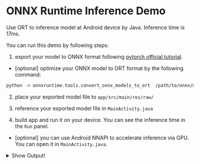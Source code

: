 # ONNX Runtime Inference Demo

Use ORT to inference model at Android device by Java. Inference time is 17ms.

You can run this demo by following steps:

1. export your model to ONNX format following [pytorch official tutorial](https://pytorch.org/tutorials/advanced/super_resolution_with_onnxruntime.html).

- [optional] optimize your ONNX model to ORT format by the following command:

``` bash
python -m onnxruntime.tools.convert_onnx_models_to_ort  /path/to/onnx/model --optimization_style Runtime
```

2. place your exported model file to `app/src/main/res/raw/`

3. reference your exported model file in `MainActivity.java`

4. build app and run it on your device. You can see the inference time in the `Run` panel.

- [optional] you can use Android NNAPI to accelerate inference via GPU. You can open it in `MainActivity.java`.

<details>
    <summary>Show Output!</summary>
```
D/MainActivity: ONNXRuntime available provider: CPU
D/MainActivity: ONNXRuntime available provider: NNAPI
D/ORTAnalyzer: InputName: data, JavaType: FLOAT, ONNXType: ONNX_TENSOR_ELEMENT_DATA_TYPE_FLOAT, Shape: [1, 3, 224, 224]
D/ORTAnalyzer: OutputName: mobilenetv20_output_flatten0_reshape0, JavaType: FLOAT, ONNXType: ONNX_TENSOR_ELEMENT_DATA_TYPE_FLOAT, Shape: [1, 1000]
D/ORTAnalyzer: Warmup time cost: 14 ms
D/ORTAnalyzer: Warmup time cost: 12 ms
D/ORTAnalyzer: Warmup time cost: 12 ms
D/ORTAnalyzer: Warmup time cost: 11 ms
D/ORTAnalyzer: Warmup time cost: 11 ms
D/ORTAnalyzer: Time cost: 11 ms
D/ORTAnalyzer: Time cost: 11 ms
D/ORTAnalyzer: Time cost: 12 ms
D/ORTAnalyzer: Time cost: 11 ms
D/ORTAnalyzer: Time cost: 12 ms
D/ORTAnalyzer: Time cost: 13 ms
D/ORTAnalyzer: Time cost: 11 ms
D/ORTAnalyzer: Time cost: 11 ms
D/ORTAnalyzer: Time cost: 11 ms
D/ORTAnalyzer: Time cost: 11 ms
D/ORTAnalyzer: Time cost: 11 ms
D/ORTAnalyzer: Time cost: 11 ms
D/ORTAnalyzer: Time cost: 11 ms
D/ORTAnalyzer: Time cost: 11 ms
D/ORTAnalyzer: Time cost: 10 ms
D/ORTAnalyzer: Time cost: 10 ms
D/ORTAnalyzer: Time cost: 10 ms
D/ORTAnalyzer: Time cost: 9 ms
D/ORTAnalyzer: Time cost: 10 ms
D/ORTAnalyzer: Time cost: 10 ms
D/ORTAnalyzer: Average time cost: 11 ms
```
</details>
